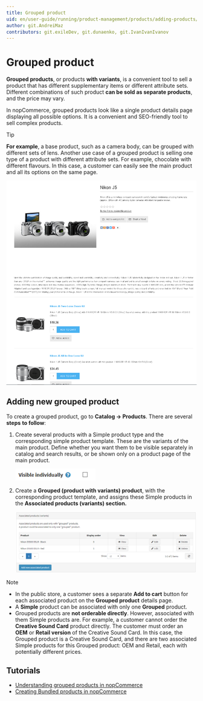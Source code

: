 ```yaml
---
title: Grouped product
uid: en/user-guide/running/product-management/products/adding-products/grouped-products
author: git.AndreiMaz
contributors: git.exileDev, git.dunaenko, git.IvanIvanIvanov
---
```


# Grouped product

**Grouped products**, or products **with variants**, is a convenient tool to sell a product that has different supplementary items or different attribute sets. Different combinations of such product **can be sold as separate products**, and the price may vary.

In nopCommerce, grouped products look like a single product details page displaying all possible options. It is a convenient and SEO-friendly tool to sell complex products.

>[!TIP]
>
>**For example**, a base product, such as a camera body, can be grouped with different sets of lens. Another use case of a grouped product is selling one type of a product with different attribute sets. For example, chocolate with different flavours. In this case, a customer can easily see the main product and all its options on the same page.

![grouped](_static/grouped-products/grouped.png)

## Adding new grouped product

To create a grouped product, go to **Catalog → Products**. There are several **steps** **to follow**:

1. Create several products with a Simple product type and the corresponding simple product template. These are the variants of the main product. Define whether you want them to be visible separately in catalog and search results, or be shown only on a product page of the main product.

    ![visible](_static/grouped-products/vvv.png)
1. Create a **Grouped (product with variants) product**, with the corresponding product template, and assigns these Simple products in the **Associated products (variants) section.**

    ![variants](_static/grouped-products/variants.png)

>[!NOTE]
>
>
> - In the public store, a customer sees a separate **Add to cart** button for each associated product on the **Grouped product** details page.
> - A **Simple** product can be associated with only one **Grouped** product.
> - Grouped products are **not orderable directly**. However, associated with them Simple products are. For example, a customer cannot order the **Creative Sound Card** product directly. The customer must order an **OEM** or **Retail version** of the Creative Sound Card. In this case, the Grouped product is a Creative Sound Card, and there are two associated Simple products for this Grouped product: OEM and Retail, each with potentially different prices.

## Tutorials

- [Understanding grouped products in nopCommerce](https://www.youtube.com/watch?v=B1UdxXf_jmE)
- [Creating Bundled products in nopCommerce](https://www.youtube.com/watch?v=sf9jP6KFcko)
